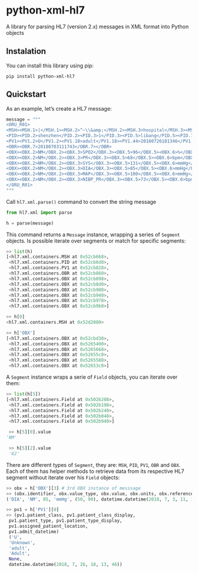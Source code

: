 # python-xml-hl7
A library for parsing HL7 (version 2.x) messages in XML format into Python objects


## Instalation

You can install this library using pip:
```
pip install python-xml-hl7
```

## Quickstart

As an example, let’s create a HL7 message:

```python
message = """
<ORU_R01>
<MSH><MSH.1>|</MSH.1><MSH.2>^~\\&amp;</MSH.2><MSH.3>hospital</MSH.3><MSH.7>20180703111743</MSH.7><MSH.9><MSH.9.1>ORU</MSH.9.1><MSH.9.2>R01</MSH.9.2></MSH.9><MSH.12>2.3.1</MSH.12></MSH>
<PID><PID.2>shenzhen</PID.2><PID.3>1</PID.3><PID.5>libang</PID.5><PID.7>20091010</PID.7><PID.8>M</PID.8></PID>
<PV1><PV1.2>U</PV1.2><PV1.18>adult</PV1.18><PV1.44>20180726181346</PV1.44></PV1>
<OBR><OBR.7>20180703111743</OBR.7></OBR>
<OBX><OBX.2>NM</OBX.2><OBX.3>SPO2</OBX.3><OBX.5>96</OBX.5><OBX.6>%</OBX.6><OBX.7>90-100</OBX.7></OBX>
<OBX><OBX.2>NM</OBX.2><OBX.3>PR</OBX.3><OBX.5>68</OBX.5><OBX.6>bpm</OBX.6><OBX.7>50-120</OBX.7></OBX>
<OBX><OBX.2>NM</OBX.2><OBX.3>SYS</OBX.3><OBX.5>131</OBX.5><OBX.6>mmHg</OBX.6><OBX.7>90-160</OBX.7><OBX.14>20180703111713</OBX.14></OBX>
<OBX><OBX.2>NM</OBX.2><OBX.3>DIA</OBX.3><OBX.5>85</OBX.5><OBX.6>mmHg</OBX.6><OBX.7>50-90</OBX.7><OBX.14>20180703111713</OBX.14></OBX>
<OBX><OBX.2>NM</OBX.2><OBX.3>MAP</OBX.3><OBX.5>100</OBX.5><OBX.6>mmHg</OBX.6><OBX.7>60-110</OBX.7><OBX.14>20180703111713</OBX.14></OBX>
<OBX><OBX.2>NM</OBX.2><OBX.3>NIBP_PR</OBX.3><OBX.5>73</OBX.5><OBX.6>bpm</OBX.6><OBX.7>50-120</OBX.7><OBX.14>20180703111713</OBX.14></OBX>
</ORU_R01>
"""
```

Call `hl7.xml.parse()` command to convert the string message

```python
from hl7.xml import parse

h = parse(message)
```

This command returns a `Message` instance, wrapping a series of `Segment` objects. Is possible iterate over segments or match for specific segments:

```python
>> list(h)
[<hl7.xml.containers.MSH at 0x52cb668>,
 <hl7.xml.containers.PID at 0x52cb6d8>,
 <hl7.xml.containers.PV1 at 0x52cb828>,
 <hl7.xml.containers.OBR at 0x52cb860>,
 <hl7.xml.containers.OBX at 0x52cb898>,
 <hl7.xml.containers.OBX at 0x52cb8d0>,
 <hl7.xml.containers.OBX at 0x52cb908>,
 <hl7.xml.containers.OBX at 0x52cb940>,
 <hl7.xml.containers.OBX at 0x52cb978>,
 <hl7.xml.containers.OBX at 0x52cb9b0>]

>> h[0]
<hl7.xml.containers.MSH at 0x52d2080>

>> h['OBX']
[<hl7.xml.containers.OBX at 0x52cbd30>,
 <hl7.xml.containers.OBX at 0x5265400>,
 <hl7.xml.containers.OBX at 0x5265668>,
 <hl7.xml.containers.OBX at 0x52655c0>,
 <hl7.xml.containers.OBX at 0x5265588>,
 <hl7.xml.containers.OBX at 0x52653c8>]
```

A `Segment` instance wraps a serie of `Field` objects, you can iterate over them:

```python
>> list(h[5])
[<hl7.xml.containers.Field at 0x502b208>,
 <hl7.xml.containers.Field at 0x502b198>,
 <hl7.xml.containers.Field at 0x502b240>,
 <hl7.xml.containers.Field at 0x502b048>,
 <hl7.xml.containers.Field at 0x502b940>]

 >> h[5][0].value
'NM'

 >> h[5][2].value
 '62'
```

There are different types of `Segment`, they are: `MSH`, `PID`, `PV1`, `OBR` and `OBX`. Each of them has helper methods to retrieve data from its respective HL7 segment without iterate over his `Field` objects:

```python
>> obx = h['OBX'][3] # 3rd OBX instance of messsage
>> (obx.identifier, obx.value_type, obx.value, obx.units, obx.reference_range, obx.datetime) 
('DIA', 'NM', 85, 'mmHg', (50, 90), datetime.datetime(2018, 7, 3, 11, 17, 13))

>> pv1 = h['PV1'][0]
>> (pv1.patient_class, pv1.patient_class_display, 
 pv1.patient_type, pv1.patient_type_display, 
 pv1.assigned_patient_location, 
 pv1.admit_datetime)
 ('U',
 'Unknown',
 'adult',
 'Adult',
 None,
 datetime.datetime(2018, 7, 26, 18, 13, 46))
```